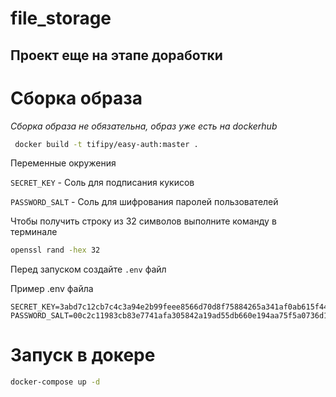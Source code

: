 # file_storage

## Проект еще на этапе доработки

# Сборка образа

*Сборка образа не обязательна, образ уже есть на dockerhub*

```bash
 docker build -t tifipy/easy-auth:master .
```
 
Переменные окружения

`SECRET_KEY` - Соль для подписания кукисов

`PASSWORD_SALT` - Соль для шифрования паролей пользователей

Чтобы получить строку из 32 символов выполните команду в терминале

```bash
openssl rand -hex 32
```

Перед запуском создайте `.env` файл

Пример .env файла 

```
SECRET_KEY=3abd7c12cb7c4c3a94e2b99feee8566d70d8f75884265a341af0ab615f4451c5
PASSWORD_SALT=00c2c11983cb83e7741afa305842a19ad55db660e194aa75f5a0736d171b27fb
```

# Запуск в докере

```bash
docker-compose up -d
 ```
 
